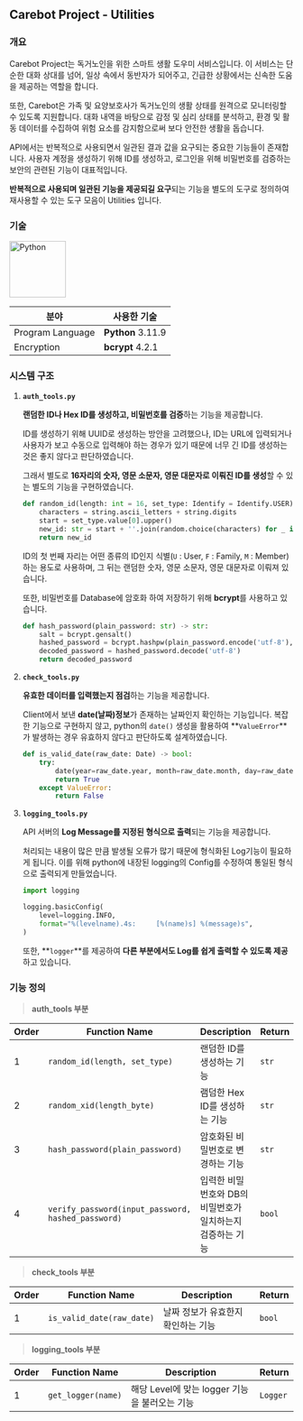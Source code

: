 ## Carebot Project - Utilities

### 개요

Carebot Project는 독거노인을 위한 스마트 생활 도우미 서비스입니다. 이 서비스는 단순한 대화 상대를 넘어, 일상 속에서 동반자가 되어주고, 긴급한 상황에서는 신속한 도움을 제공하는 역할을 합니다.

또한, Carebot은 가족 및 요양보호사가 독거노인의 생활 상태를 원격으로 모니터링할 수 있도록 지원합니다. 대화 내역을 바탕으로 감정 및 심리 상태를 분석하고, 환경 및 활동 데이터를 수집하여 위험 요소를 감지함으로써 보다 안전한 생활을 돕습니다.

API에서는 반복적으로 사용되면서 일관된 결과 값을 요구되는 중요한 기능들이 존재합니다. 사용자 계정을 생성하기 위해 ID를 생성하고, 로그인을 위해 비밀번호를 검증하는 보안의 관련된 기능이 대표적입니다.

**반복적으로 사용되며 일관된 기능을 제공되길 요구**되는 기능을 별도의 도구로 정의하여 재사용할 수 있는 도구 모음이 Utilities 입니다.

### 기술

<img src="https://github.com/user-attachments/assets/f8f3d1ec-cfc2-4a02-b7cc-7ef840d7c3c6"  width="100" height="100" alt="Python"/>

| **분야** | **사용한 기술** |
| --- | --- |
| Program Language | **Python** 3.11.9 |
| Encryption | **bcrypt** 4.2.1 |

### 시스템 구조

1. **`auth_tools.py`**
    
    **랜덤한 ID나 Hex ID를 생성하고, 비밀번호를 검증**하는 기능을 제공합니다.
    
    ID를 생성하기 위해 UUID로 생성하는 방안을 고려했으나, ID는 URL에 입력되거나 사용자가 보고 수동으로 입력해야 하는 경우가 있기 때문에 너무 긴 ID를 생성하는 것은 좋지 않다고 판단하였습니다.
    
    그래서 별도로 **16자리의 숫자, 영문 소문자, 영문 대문자로 이뤄진 ID를 생성**할 수 있는 별도의 기능을 구현하였습니다.
    
    ```python
    def random_id(length: int = 16, set_type: Identify = Identify.USER):
        characters = string.ascii_letters + string.digits
        start = set_type.value[0].upper()
        new_id: str = start + ''.join(random.choice(characters) for _ in range(length - 1))
        return new_id
    ```
    
    ID의 첫 번째 자리는 어떤 종류의 ID인지 식별(`U` : User, `F` : Family, `M` : Member)하는 용도로 사용하며, 그 뒤는 랜덤한 숫자, 영문 소문자, 영문 대문자로 이뤄져 있습니다.
    
    또한, 비밀번호를 Database에 암호화 하여 저장하기 위해 **bcrypt**를 사용하고 있습니다.
    
    ```python
    def hash_password(plain_password: str) -> str:
        salt = bcrypt.gensalt()
        hashed_password = bcrypt.hashpw(plain_password.encode('utf-8'), salt)
        decoded_password = hashed_password.decode('utf-8')
        return decoded_password
    
    ```
    
2. **`check_tools.py`**
    
    **유효한 데이터를 입력했는지 점검**하는 기능을 제공합니다.
    
    Client에서 보낸 **date(날짜)정보**가 존재하는 날짜인지 확인하는 기능입니다. 복잡한 기능으로 구현하지 않고, python의 `date()` 생성을 활용하여 **`ValueError`**가 발생하는 경우 유효하지 않다고 판단하도록 설계하였습니다.
    
    ```python
    def is_valid_date(raw_date: Date) -> bool:
        try:
            date(year=raw_date.year, month=raw_date.month, day=raw_date.day)
            return True
        except ValueError:
            return False
    
    ```
    
3. **`logging_tools.py`**
    
    API 서버의 **Log Message를 지정된 형식으로 출력**되는 기능을 제공합니다.
    
    처리되는 내용이 많은 만큼 발생될 오류가 많기 때문에 형식화된 Log기능이 필요하게 됩니다. 이를 위해 python에 내장된 logging의 Config를 수정하여 통일된 형식으로 출력되게 만들었습니다.
    
    ```python
    import logging
    
    logging.basicConfig(
        level=logging.INFO,
        format="%(levelname).4s:     [%(name)s] %(message)s",
    )
    ```
    
    또한, **`logger`**를 제공하여 **다른 부분에서도 Log를 쉽게 출력할 수 있도록 제공**하고 있습니다.
    

### 기능 정의

> **auth_tools 부분**
> 

| Order | Function Name  | Description | Return |
| --- | --- | --- | --- |
| 1 | `random_id(length, set_type)` | 랜덤한 ID를 생성하는 기능 | `str` |
| 2 | `random_xid(length_byte)` | 램덤한 Hex ID를 생성하는 기능 | `str` |
| 3 | `hash_password(plain_password)` | 암호화된 비밀번호로 변경하는 기능 | `str` |
| 4 | `verify_password(input_password, hashed_password)` | 입력한 비밀번호와 DB의 비밀번호가 일치하는지 검증하는 기능 | `bool` |

> **check_tools 부분**
> 

| Order | Function Name  | Description | Return |
| --- | --- | --- | --- |
| 1 | `is_valid_date(raw_date)` | 날짜 정보가 유효한지 확인하는 기능 | `bool` |

> **logging_tools 부분**
> 

| Order | Function Name  | Description | Return |
| --- | --- | --- | --- |
| 1 | `get_logger(name)` | 해당 Level에 맞는 logger 기능을 불러오는 기능 | `Logger` |
